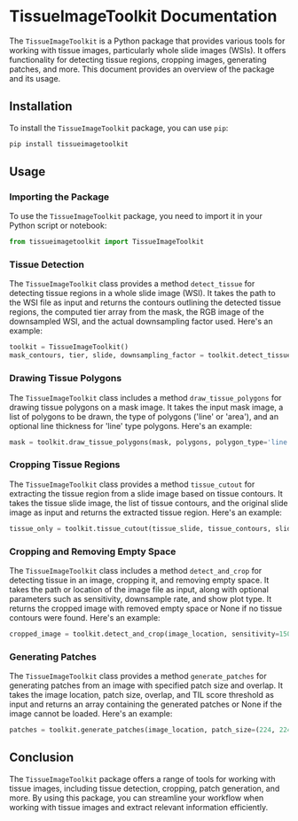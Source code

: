# TissueImageToolkit Documentation

The `TissueImageToolkit` is a Python package that provides various tools for working with tissue images, particularly whole slide images (WSIs). It offers functionality for detecting tissue regions, cropping images, generating patches, and more. This document provides an overview of the package and its usage.

## Installation

To install the `TissueImageToolkit` package, you can use `pip`:

```bash
pip install tissueimagetoolkit
```

## Usage

### Importing the Package

To use the `TissueImageToolkit` package, you need to import it in your Python script or notebook:

```python
from tissueimagetoolkit import TissueImageToolkit
```

### Tissue Detection

The `TissueImageToolkit` class provides a method `detect_tissue` for detecting tissue regions in a whole slide image (WSI). It takes the path to the WSI file as input and returns the contours outlining the detected tissue regions, the computed tier array from the mask, the RGB image of the downsampled WSI, and the actual downsampling factor used. Here's an example:

```python
toolkit = TissueImageToolkit()
mask_contours, tier, slide, downsampling_factor = toolkit.detect_tissue(image_location)
```

### Drawing Tissue Polygons

The `TissueImageToolkit` class includes a method `draw_tissue_polygons` for drawing tissue polygons on a mask image. It takes the input mask image, a list of polygons to be drawn, the type of polygons ('line' or 'area'), and an optional line thickness for 'line' type polygons. Here's an example:

```python
mask = toolkit.draw_tissue_polygons(mask, polygons, polygon_type='line', line_thickness=2)
```

### Cropping Tissue Regions

The `TissueImageToolkit` class provides a method `tissue_cutout` for extracting the tissue region from a slide image based on tissue contours. It takes the tissue slide image, the list of tissue contours, and the original slide image as input and returns the extracted tissue region. Here's an example:

```python
tissue_only = toolkit.tissue_cutout(tissue_slide, tissue_contours, slide)
```

### Cropping and Removing Empty Space

The `TissueImageToolkit` class includes a method `detect_and_crop` for detecting tissue in an image, cropping it, and removing empty space. It takes the path or location of the image file as input, along with optional parameters such as sensitivity, downsample rate, and show plot type. It returns the cropped image with removed empty space or None if no tissue contours were found. Here's an example:

```python
cropped_image = toolkit.detect_and_crop(image_location, sensitivity=1500, downsample_rate=4, show_plots='simple')
```

### Generating Patches

The `TissueImageToolkit` class provides a method `generate_patches` for generating patches from an image with specified patch size and overlap. It takes the image location, patch size, overlap, and TIL score threshold as input and returns an array containing the generated patches or None if the image cannot be loaded. Here's an example:

```python
patches = toolkit.generate_patches(image_location, patch_size=(224, 224, 3), overlap=(112, 112, 0), til_score=0)
```

## Conclusion

The `TissueImageToolkit` package offers a range of tools for working with tissue images, including tissue detection, cropping, patch generation, and more. By using this package, you can streamline your workflow when working with tissue images and extract relevant information efficiently.
